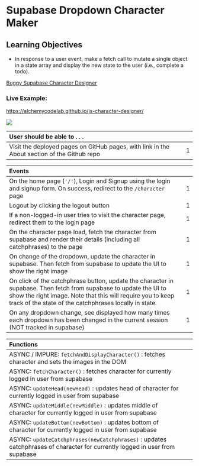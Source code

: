 # Supabase Dropdown Character Maker

## Learning Objectives

- In response to a user event, make a fetch call to mutate a single object in a state array and display the new state to the user (i.e., complete a todo).

[Buggy Supabase Character Designer](https://github.com/alchemycodelab/buggy-js-character-designer-supabase)

### Live Example:
https://alchemycodelab.github.io/js-character-designer/

![](https://raw.githubusercontent.com/alchemycodelab/half-baked-js-character-designer-supabase/main/assets/character-designer.png)

| User should be able to . . .                                                         |             |
| :----------------------------------------------------------------------------------- | ----------: |
| Visit the deployed pages on GitHub pages, with link in the About section of the Github repo |    1 |

| Events                                                                                |             |
| :----------------------------------------------------------------------------------- | ----------: |
| On the home page (`'/'`), Login and Signup using the login and signup form. On success, redirect to the `/character` page   |        1 |
| Logout by clicking the logout button                                                       |        1 |
| If a non-logged-in user tries to visit the character page, redirect them to the login page | 1 |
| On the character page load, fetch the character from supabase and render their details (including all catchphrases) to the page         |        1 |
| On change of the dropdown, update the character in supabase. Then fetch from supabase to update the UI to show the right image |     1 |
| On click of the catchphrase button, update the character in supabase. Then fetch from supabase to update the UI to show the right image. Note that this will require you to keep track of the state of the catchphrases locally in state. |     1 |
| On any dropdown change, see displayed how many times each dropdown has been changed in the current session (NOT tracked in supabase)   |           1 |

| Functions                                                                                |             |
| :----------------------------------------------------------------------------------- | ----------: |
| ASYNC / IMPURE: `fetchAndDisplayCharacter()` : fetches character and sets the images in the DOM
| ASYNC: `fetchCharacter()` : fetches character for currently logged in user from supabase
| ASYNC: `updateHead(newHead)` : updates head of character for currently logged in user from supabase
| ASYNC: `updateMiddle(newMiddle)` : updates middle of character for currently logged in user from supabase
| ASYNC: `updateBottom(newBottom)` : updates bottom of character for currently logged in user from supabase
| ASYNC: `updateCatchphrases(newCatchphrases)` : updates catchphrases of character for currently logged in user from supabase
